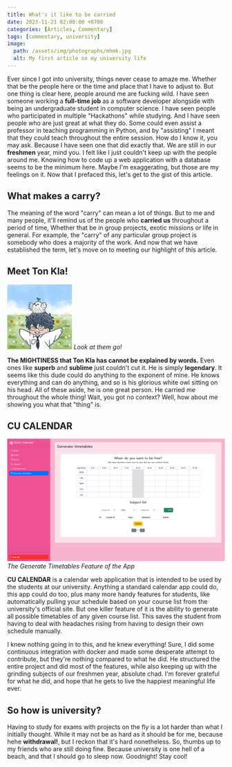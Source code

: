 ```yaml
---
title: What's it like to be carried
date: 2023-11-21 02:00:00 +0700
categories: [Articles, Commentary]
tags: [commentary, university]
image:
  path: /assets/img/photographs/mhmk.jpg
  alt: My first article on my university life
---
```


Ever since I got into university, things never cease to amaze me.
Whether that be the people here or the time and place that I have to adjust to.
But one thing is clear here, people around me are fucking wild.
I have seen someone working a **full-time job** as a software developer
alongside with being an undergraduate student in computer science.
I have seen people who participated in multiple "Hackathons" while studying.
And I have seen people who are just great at what they do.
Some could even assist a professor in teaching programming in Python,
and by "assisting" I meant that they could teach throughout the entire session.
How do I know it, you may ask. Because I have seen one that did exactly that.
We are still in our **freshmen** year, mind you.
I felt like I just couldn't keep up with the people around me.
Knowing how to code up a web application with a database seems to be the minimum here.
Maybe I'm exaggerating, but those are my feelings on it.
Now that I prefaced this, let's get to the gist of this article.

## What makes a carry?

The meaning of the word "carry" can mean a lot of things.
But to me and many people, it'll remind us of the people who **carried us** throughout a period of time,
Whether that be in group projects, exotic missions or life in general.
For example, the "carry" of any particular group project is somebody who does a majority of the work.
And now that we have established the term, let's move on to meeting our highlight of this article.

## Meet Ton Kla!

![THE LEGEND HIMSELF](/assets/img/illustrations/katoeiei.jpg)
_Look at them go!_

**The MIGHTINESS that Ton Kla has cannot be explained by words.**
Even ones like **superb** and **sublime** just couldn't cut it.
He is simply **legendary**. It seems like this dude could do anything to the exponent of mine.
He knows everything and can do anything, and so is his glorious white owl sitting on his head.
All of these aside, he is one great person. He carried me throughout the whole thing!
Wait, you got no context? Well, how about me showing you what that "thing" is.

## CU CALENDAR

![GENERATE TIMETABLES!](/assets/img/screenshots/cucalen.png)
_The Generate Timetables Feature of the App_

**CU CALENDAR** is a calendar web application that is intended to be used by the students at our university.
Anything a standard calendar app could do, this app could do too, plus many more handy features for students,
like automatically pulling your schedule based on your course list from the university's official site.
But one killer feature of it is the ability to generate all possible timetables of any given course list.
This saves the student from having to deal with headaches rising from having to design their own schedule manually.

I knew nothing going in to this, and he knew everything!
Sure, I did some continuous integration with docker and made some desperate attempt to contribute,
but they're nothing compared to what he did. He structured the entire project and did most of the features,
while also keeping up with the grinding subjects of our freshmen year, absolute chad.
I'm forever grateful for what he did, and hope that he gets to live the happiest meaningful life ever.

## So how is university?

Having to study for exams with projects on the fly is a lot harder than what I initially thought.
While it may not be as hard as it should be for me, because hehe **withdrawal!**,
but I reckon that it's hard nonetheless. So, thumbs up to my friends who are still doing fine.
Because university is one hell of a beach, and that I should go to sleep now. Goodnight! Stay cool!

